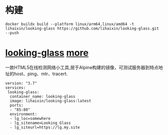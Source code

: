 
# 构建
```
docker buildx build --platform linux/arm64,linux/amd64 -t lihaixin/looking-glass https://github.com/lihaixin/looking-glass.git  --push
```


# [looking-glass](https://github.com/telephone/LookingGlass) [more](https://github.com/jnraptor-builds/looking-glass-docker)

一款HTML5在线检测网络小工具,居于Alpine构建的镜像，可测试服务器到特点地址的host、ping、mtr、tracert.
```
version: "3.7"
services:
 looking-glass:
  container_name: looking-glass
  image: lihaixin/looking-glass:latest
  ports:
  - "85:80"
  environment:
  - lg_loc=somewhere
  - lg_sitename=Looking Glass
  - lg_siteurl=https://lg.my.site
 
```
